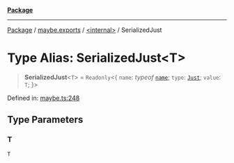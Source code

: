 [**Package**](../../../README.md)

***

[Package](../../../modules.md) / [maybe.exports](../../README.md) / [\<internal\>](../README.md) / SerializedJust

# Type Alias: SerializedJust\<T\>

> **SerializedJust**\<`T`\> = `Readonly`\<\{ `name`: *typeof* [`name`](../variables/name.md); `type`: [`Just`](../../enumerations/MaybeState.md#just); `value`: `T`; \}\>

Defined in: [maybe.ts:248](https://github.com/AlexXanderGrib/monads-io/blob/88cc2f22cfbd8717d7e52da6913dd270216344b1/src/maybe.ts#L248)

## Type Parameters

### T

`T`
